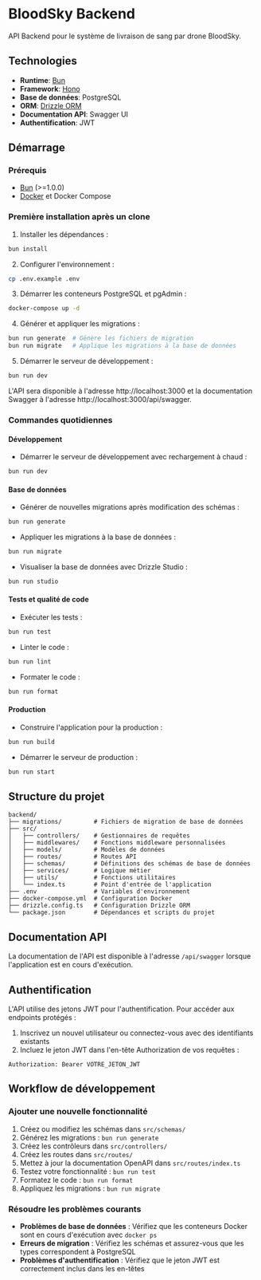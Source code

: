 # BloodSky Backend

API Backend pour le système de livraison de sang par drone BloodSky.

## Technologies

- **Runtime**: [Bun](https://bun.sh/)
- **Framework**: [Hono](https://hono.dev/)
- **Base de données**: PostgreSQL
- **ORM**: [Drizzle ORM](https://orm.drizzle.team/)
- **Documentation API**: Swagger UI
- **Authentification**: JWT

## Démarrage

### Prérequis

- [Bun](https://bun.sh/) (>=1.0.0)
- [Docker](https://www.docker.com/) et Docker Compose

### Première installation après un clone

1. Installer les dépendances :

```bash
bun install
```

2. Configurer l'environnement :

```bash
cp .env.example .env
```

3. Démarrer les conteneurs PostgreSQL et pgAdmin :

```bash
docker-compose up -d
```

4. Générer et appliquer les migrations :

```bash
bun run generate  # Génère les fichiers de migration
bun run migrate   # Applique les migrations à la base de données
```

5. Démarrer le serveur de développement :

```bash
bun run dev
```

L'API sera disponible à l'adresse http://localhost:3000 et la documentation Swagger à l'adresse http://localhost:3000/api/swagger.

### Commandes quotidiennes

#### Développement

- Démarrer le serveur de développement avec rechargement à chaud :

```bash
bun run dev
```

#### Base de données

- Générer de nouvelles migrations après modification des schémas :

```bash
bun run generate
```

- Appliquer les migrations à la base de données :

```bash
bun run migrate
```

- Visualiser la base de données avec Drizzle Studio :

```bash
bun run studio
```

#### Tests et qualité de code

- Exécuter les tests :

```bash
bun run test
```

- Linter le code :

```bash
bun run lint
```

- Formater le code :

```bash
bun run format
```

#### Production

- Construire l'application pour la production :

```bash
bun run build
```

- Démarrer le serveur de production :

```bash
bun run start
```

## Structure du projet

```
backend/
├── migrations/         # Fichiers de migration de base de données
├── src/
│   ├── controllers/    # Gestionnaires de requêtes
│   ├── middlewares/    # Fonctions middleware personnalisées
│   ├── models/         # Modèles de données
│   ├── routes/         # Routes API
│   ├── schemas/        # Définitions des schémas de base de données
│   ├── services/       # Logique métier
│   ├── utils/          # Fonctions utilitaires
│   └── index.ts        # Point d'entrée de l'application
├── .env                # Variables d'environnement
├── docker-compose.yml  # Configuration Docker
├── drizzle.config.ts   # Configuration Drizzle ORM
└── package.json        # Dépendances et scripts du projet
```

## Documentation API

La documentation de l'API est disponible à l'adresse `/api/swagger` lorsque l'application est en cours d'exécution.

## Authentification

L'API utilise des jetons JWT pour l'authentification. Pour accéder aux endpoints protégés :

1. Inscrivez un nouvel utilisateur ou connectez-vous avec des identifiants existants
2. Incluez le jeton JWT dans l'en-tête Authorization de vos requêtes :

```
Authorization: Bearer VOTRE_JETON_JWT
```

## Workflow de développement

### Ajouter une nouvelle fonctionnalité

1. Créez ou modifiez les schémas dans `src/schemas/`
2. Générez les migrations : `bun run generate`
3. Créez les contrôleurs dans `src/controllers/`
4. Créez les routes dans `src/routes/`
5. Mettez à jour la documentation OpenAPI dans `src/routes/index.ts`
6. Testez votre fonctionnalité : `bun run test`
7. Formatez le code : `bun run format`
8. Appliquez les migrations : `bun run migrate`

### Résoudre les problèmes courants

- **Problèmes de base de données** : Vérifiez que les conteneurs Docker sont en cours d'exécution avec `docker ps`
- **Erreurs de migration** : Vérifiez les schémas et assurez-vous que les types correspondent à PostgreSQL
- **Problèmes d'authentification** : Vérifiez que le jeton JWT est correctement inclus dans les en-têtes